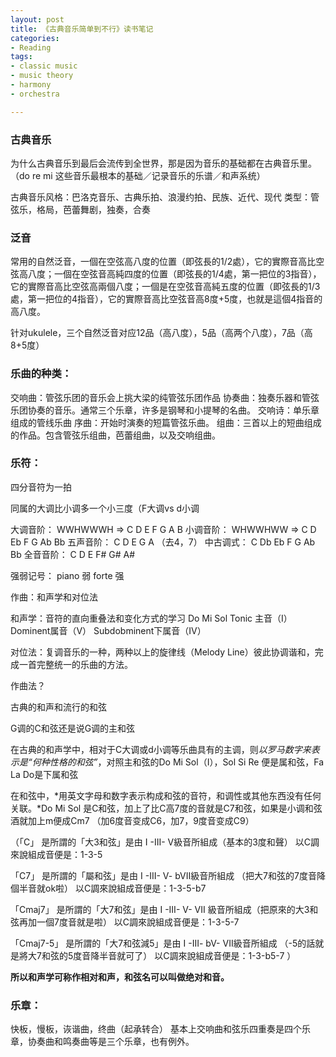 ```yaml
---
layout: post
title: 《古典音乐简单到不行》读书笔记
categories: 
- Reading
tags:
- classic music
- music theory
- harmony
- orchestra

---
```


### 古典音乐

为什么古典音乐到最后会流传到全世界，那是因为音乐的基础都在古典音乐里。（do re mi 这些音乐最根本的基础／记录音乐的乐谱／和声系统）

古典音乐风格：巴洛克音乐、古典乐拍、浪漫约拍、民族、近代、现代
类型：管弦乐，格局，芭蕾舞剧，独奏，合奏

 <!--more-->

### 泛音
常用的自然泛音，一個在空弦高八度的位置（即弦長的1/2處），它的實際音高比空弦高八度；一個在空弦音高純四度的位置（即弦長的1/4處，第一把位的3指音），它的實際音高比空弦高兩個八度；一個是在空弦音高純五度的位置（即弦長的1/3處，第一把位的4指音），它的實際音高比空弦音高8度+5度，也就是這個4指音的高八度。

针对ukulele，三个自然泛音对应12品（高八度），5品（高两个八度），7品（高8+5度）


### 乐曲的种类：
交响曲：管弦乐团的音乐会上挑大梁的纯管弦乐团作品
协奏曲：独奏乐器和管弦乐团协奏的音乐。通常三个乐章，许多是钢琴和小提琴的名曲。
交响诗：单乐章组成的管线乐曲
序曲：开始时演奏的短篇管弦乐曲。
组曲：三首以上的短曲组成的作品。包含管弦乐组曲，芭蕾组曲，以及交响组曲。

### 乐符：

四分音符为一拍

同属的大调比小调多一个小三度（F大调vs d小调


大调音阶： WWHWWWH =\> C D E F G A B
小调音阶： WHWWHWW =\> C D Eb F G Ab Bb
五声音阶： C D E G A （去4，7）
中古调式： C Db Eb F G Ab Bb
全音音阶： C D E F# G# A\#

强弱记号：
piano  弱  forte 强

作曲：和声学和对位法

和声学：音符的直向重叠法和变化方式的学习
Do Mi Sol
Tonic 主音（I） 
Dominent属音（V） 
Subdobminent下属音（IV）

对位法：复调音乐的一种，两种以上的旋律线（Melody Line）彼此协调谐和，完成一首完整统一的乐曲的方法。

作曲法？

古典的和声和流行的和弦

G调的C和弦还是说G调的主和弦

在古典的和声学中，相对于C大调或d小调等乐曲具有的主调，则*以罗马数字来表示是“何种性格的和弦”*，对照主和弦的Do Mi Sol（I），Sol Si Re 便是属和弦，Fa La Do是下属和弦

在和弦中，*用英文字母和数字表示构成和弦的音符，和调性或其他东西没有任何关联。*Do Mi Sol 是C和弦，加上了比C高7度的音就是C7和弦，如果是小调和弦酒就加上m便成Cm7 （加6度音变成C6，加7，9度音变成C9）

（「C」 是所謂的「大3和弦」是由 I -III- V級音所組成（基本的3度和聲） 
以C調來說組成音便是：1-3-5 

「C7」 是所謂的「屬和弦」是由 I -III- V- bVII級音所組成 （把大7和弦的7度音降個半音就ok啦） 
以C調來說組成音便是：1-3-5-b7 

「Cmaj7」 是所謂的「大7和弦」是由 I -III- V- VII 級音所組成（把原來的大3和弦再加一個7度音就是啦） 
以C調來說組成音便是：1-3-5-7 

「Cmaj7-5」 是所謂的「大7和弦減5」是由 I -III- bV- VII級音所組成 （-5的話就是將大7和弦的5度音降半音就可了） 
以C調來說組成音便是：1-3-b5-7 ）

**所以和声学可称作相对和声，和弦名可以叫做绝对和音。**



### 乐章：

快板，慢板，诙谐曲，终曲（起承转合）
基本上交响曲和弦乐四重奏是四个乐章，协奏曲和鸣奏曲等是三个乐章，也有例外。


